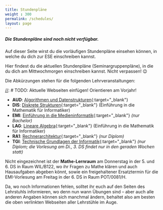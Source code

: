 ```yaml
---
title: Stundenpläne
weight : 300
permalink: /schedules/
layout: page
---
```


<div class="panel">
  <h5>Die Stundenpläne sind noch nicht verfügbar.</h5>
  <p>Auf dieser Seite wirst du die vorläufigen Stundenpläne einsehen können, in welche du dich zur ESE einschreiben kannst.</p>
</div>

Hier findest du die aktuellen Stundenpläne (Seminargruppenpläne), in die du dich am Mittwochmorgen einschreiben kannst. Nicht verpassen! :wink:

Die Abkürzungen stehen für die folgenden Lehrveranstaltungen:


[//]: # TODO: Aktuelle Webseiten einfügen! Orientieren am Vorjahr!

* **AUD**: [Algorithmen und Datenstrukturen](https://www.orchid.inf.tu-dresden.de/teaching/2017ws/aud/){:target="_blank"}
* **DIS**: [Diskrete Strukturen](https://tu-dresden.de/mn/math/algebra/das-institut/beschaeftigte/antje-noack/dateien/einfmathinf){:target="_blank"} (Einführung in die Mathematik für Informatiker)
* **EMI**: [Einführung in die Medieninformatik](https://tu-dresden.de/ing/informatik/ai/mci/studium/lehrveranstaltungen-1/einfuehrung-in-die-medieninformatik){:target="_blank"}  *(nur Bachelor)*
* **LAG**: [Lineare Algebra](https://tu-dresden.de/mn/math/algebra/das-institut/beschaeftigte/antje-noack/dateien/einfmathinf){:target="_blank"} (Einführung in die Mathematik für Informatiker)
* **RA1**:  [Rechnerarchitektur](https://cfaed.tu-dresden.de/pd-teaching){:target="_blank"} *(nur Diplom)*
* **TGI**: [Technische Grundlagen der Informatik](https://cfaed.tu-dresden.de/cc-teaching){:target="_blank"} *(nur Diplom; die Vorlesung am Di., 3. DS findet nur in den geraden Wochen statt)*

Nicht eingezeichnet ist der **Mathe-Lernraum** am Donnerstag in der 5. und 6. DS in Raum WIL/B122, wo ihr Fragen zu Mathe klären und auch Hausaufgaben abgeben könnt, sowie ein freigehaltener Ersatztermin für die EMI-Vorlesung am Freitag in der 6. DS in Raum POT/0081/H.

Da, wo noch Informationen fehlen, solltet ihr euch auf den Seiten des Lehrstuhls informieren, wo denn nun wann Übungen sind – aber auch alle anderen Angaben können sich manchmal ändern, behaltet also am besten die oben verlinkten Webseiten aller Lehrstühle im Auge.

[//]: # (include all-schedules.html)
